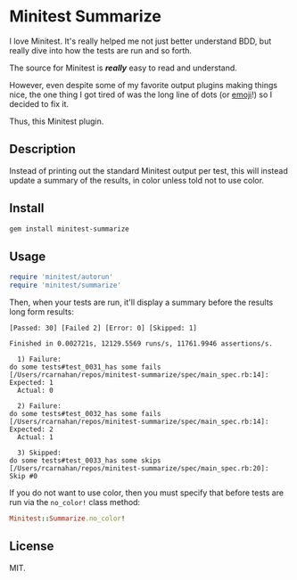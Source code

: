 # Minitest Summarize

I love Minitest. It's really helped me not just better understand BDD, but
really dive into how the tests are run and so forth.

The source for Minitest is **_really_** easy to read and understand.

However, even despite some of my favorite output plugins making things nice,
the one thing I got tired of was the long line of dots (or [emoji][1]!) so I
decided to fix it.

Thus, this Minitest plugin.

## Description

Instead of printing out the standard Minitest output per test, this will
instead update a summary of the results, in color unless told not to use color.

## Install

```sh
gem install minitest-summarize
```

## Usage

```ruby
require 'minitest/autorun'
require 'minitest/summarize'
```

Then, when your tests are run, it'll display a summary before the results long
form results:

```text
[Passed: 30] [Failed 2] [Error: 0] [Skipped: 1]

Finished in 0.002721s, 12129.5569 runs/s, 11761.9946 assertions/s.

  1) Failure:
do some tests#test_0031_has some fails [/Users/rcarnahan/repos/minitest-summarize/spec/main_spec.rb:14]:
Expected: 1
  Actual: 0

  2) Failure:
do some tests#test_0032_has some fails [/Users/rcarnahan/repos/minitest-summarize/spec/main_spec.rb:14]:
Expected: 2
  Actual: 1

  3) Skipped:
do some tests#test_0033_has some skips [/Users/rcarnahan/repos/minitest-summarize/spec/main_spec.rb:20]:
Skip #0
```

If you do not want to use color, then you must specify that before tests are
run via the `no_color!` class method:

```ruby
Minitest::Summarize.no_color!
```

## License

MIT.

[1]: <https://github.com/tenderlove/minitest-emoji>